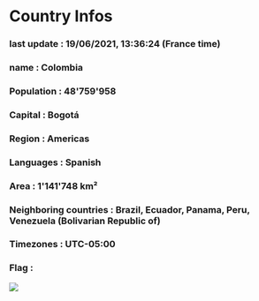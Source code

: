 # Country  Infos
### last update : 19/06/2021, 13:36:24 (France time)

### name : Colombia
### Population : 48'759'958
### Capital : Bogotá
### Region : Americas
### Languages : Spanish
### Area : 1'141'748 km²
### Neighboring countries : Brazil, Ecuador, Panama, Peru, Venezuela (Bolivarian Republic of)
### Timezones : UTC-05:00

### Flag :
![](https://restcountries.eu/data/col.svg)